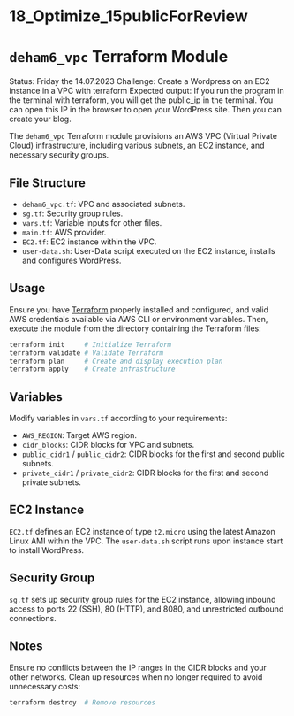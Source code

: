 # 18_Optimize_15publicForReview

# `deham6_vpc` Terraform Module

Status: Friday the 14.07.2023 
Challenge: Create a Wordpress on an EC2 instance in a VPC with terraform
Expected output: If you run the program in the terminal with terraform, you will get the public_ip in the terminal. You can open this IP in the browser to open your WordPress site. Then you can create your blog.

The `deham6_vpc` Terraform module provisions an AWS VPC (Virtual Private Cloud) infrastructure, including various subnets, an EC2 instance, and necessary security groups.

## File Structure
- `deham6_vpc.tf`: VPC and associated subnets.
- `sg.tf`: Security group rules.
- `vars.tf`: Variable inputs for other files.
- `main.tf`: AWS provider.
- `EC2.tf`: EC2 instance within the VPC.
- `user-data.sh`: User-Data script executed on the EC2 instance, installs and configures WordPress.

## Usage
Ensure you have [Terraform](https://www.terraform.io/downloads.html) properly installed and configured, and valid AWS credentials available via AWS CLI or environment variables. Then, execute the module from the directory containing the Terraform files:

```bash
terraform init     # Initialize Terraform
terraform validate # Validate Terraform
terraform plan     # Create and display execution plan
terraform apply    # Create infrastructure
```

## Variables
Modify variables in `vars.tf` according to your requirements:

- `AWS_REGION`: Target AWS region.
- `cidr_blocks`: CIDR blocks for VPC and subnets.
- `public_cidr1` / `public_cidr2`: CIDR blocks for the first and second public subnets.
- `private_cidr1` / `private_cidr2`: CIDR blocks for the first and second private subnets.

## EC2 Instance
`EC2.tf` defines an EC2 instance of type `t2.micro` using the latest Amazon Linux AMI within the VPC. The `user-data.sh` script runs upon instance start to install WordPress.

## Security Group
`sg.tf` sets up security group rules for the EC2 instance, allowing inbound access to ports 22 (SSH), 80 (HTTP), and 8080, and unrestricted outbound connections.

## Notes
Ensure no conflicts between the IP ranges in the CIDR blocks and your other networks. Clean up resources when no longer required to avoid unnecessary costs:

```bash
terraform destroy  # Remove resources
```